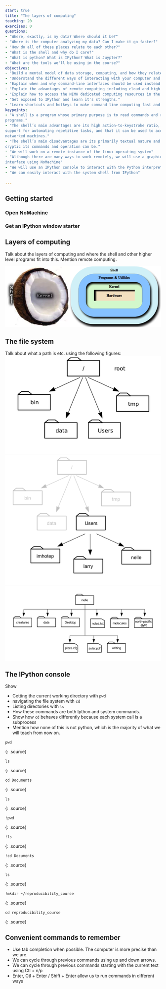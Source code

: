 ```yaml
---
start: true
title: "The layers of computing"
teaching: 20
exercises: 0
questions:
- "Where, exactly, is my data? Where should it be?"
- "Where is the computer analyzing my data? Can I make it go faster?"
- "How do all of these places relate to each other?"
- "What is the shell and why do I care?"
- "What is python? What is IPython? What is Juypter?"
- "What are the tools we'll be using in the course?"
objectives:
- "Build a mental model of data storage, computing, and how they relate to one another"
- "Understand the different ways of interacting with your computer and what the pros and cons are"
- "Explain when and why command-line interfaces should be used instead of graphical interfaces."
- "Explain the advantages of remote computing including cloud and high performance computing."
- "Explain how to access the NIMH dedicated computing resources in the most convenient manner."
- "Get exposed to IPython and learn it's strengths."
- "Learn shortcuts and hotkeys to make command line computing fast and efficient"
keypoints:
- "A shell is a program whose primary purpose is to read commands and run other
programs."
- "The shell’s main advantages are its high action-to-keystroke ratio, its
support for automating repetitive tasks, and that it can be used to access
networked machines."
- "The shell’s main disadvantages are its primarily textual nature and how
cryptic its commands and operation can be."
- "We will work on a remote instance of the linux operating system"
- "Although there are many ways to work remotely, we will use a graphical
interface using NoMachine"
- "We will use an IPython console to interact with the Python interpretter"
- "We can easily interact with the system shell from IPython"

---
```


## Getting started

### Open NoMachine

### Get an IPython window starter



## Layers of computing


Talk about the layers of computing and where the shell and other higher level
programs fit into this. Mention remote computing.

![image_of_shell](../fig/layers_of_computing.png)


##  The file system
Talk about what a path is etc. using the following figures:
![image_of_shell](../fig/file_system_1.png)
![image_of_shell](../fig/file_system_2.png)
![image_of_shell](../fig/file_system_3.png)


## The IPython console
Show 

*  Getting the current working directory with `pwd`
*  navigating the file system with `cd`
*  Listing directories with `ls`
*  How these commands are both Ipthon and system commands.
*  Show how `cd`  behaves differently because each system call is a subprocess
*  Mention how none of this is not python, which is the majority of what we will
teach from now on.

~~~
pwd
~~~
{: .source}
~~~
ls
~~~
{: .source}
~~~
cd Documents
~~~
{: .source}
~~~
ls
~~~
{: .source}
~~~
!pwd
~~~
{: .source}
~~~
!ls
~~~
{: .source}
~~~
!cd Documents
~~~
{: .source}
~~~
ls
~~~
{: .source}
~~~
!mkdir ~/reproducibility_course
~~~
{: .source}
~~~
cd reproducibility_course
~~~
{: .source}



## Convenient commands to remember

*   Use tab completion when possible. The computer is more precise than we are.
*   We can cycle through previous commands using up and down arrows.
*   We can cycle through previous commands starting with the current text using
Ctl + n/p
*   Enter,  Ctl + Enter / Shift + Enter allow us to run commands in different
ways
